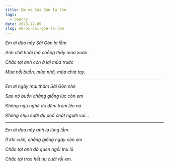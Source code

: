 ```yaml
---
title: Em ơi Sài Gòn lạ lắm
tags:
  - poetry
date: 2023-12-05
slug: em-oi-sai-gon-la-lam
---
```

_Em ơi dạo này Sài Gòn lạ lắm_

_Anh chờ hoài mà chẳng thấy mùa xuân_

_Chắc tại anh còn ở lại mùa trước_

_Mùa nỗi buồn, mùa nhớ, mùa chia tay._

---

_Em ơi ngày mai thăm Sài Gòn nhé_

_Sao nó buồn chẳng giống lúc còn em_

_Không ngủ nghê dù đêm trùm lên nó_

_Không chịu cười dù phố chật người vui..._

---

_Em ơi dạo này anh lạ lùng lắm_

_Ít khi cười, chẳng giống ngày còn em_

_Chắc tại anh đã quen ngồi thu lũ_

_Chắc tại trao hết nụ cười rồi em._
